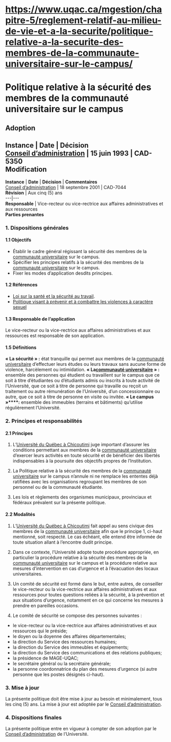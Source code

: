 # https://www.uqac.ca/mgestion/chapitre-5/reglement-relatif-au-milieu-de-vie-et-a-la-securite/politique-relative-a-la-securite-des-membres-de-la-communaute-universitaire-sur-le-campus/

# Politique relative à la sécurité des membres de la communauté universitaire sur le campus
**Adoption**  
---  
**Instance** | **Date** | **Décision**  
[Conseil d’administration](https://www.uqac.ca/mgestion/chapitre-5/reglement-relatif-au-milieu-de-vie-et-a-la-securite/politique-relative-a-la-securite-des-membres-de-la-communaute-universitaire-sur-le-campus/<https:/www.uqac.ca/mgestion/lexique/conseil-dadministration/>) | 15 juin 1993 | CAD-5350  
**Modification**  
---  
**Instance** | **Date** | **Décision** | **Commentaires**  
[Conseil d’administration](https://www.uqac.ca/mgestion/chapitre-5/reglement-relatif-au-milieu-de-vie-et-a-la-securite/politique-relative-a-la-securite-des-membres-de-la-communaute-universitaire-sur-le-campus/<https:/www.uqac.ca/mgestion/lexique/conseil-dadministration/>) | 18 septembre 2001 | CAD-7044  
**Révision** | Aux cinq (5) ans  
---|---  
**Responsable** | Vice-recteur ou vice-rectrice aux affaires administratives et aux ressources  
**Parties prenantes**  
### 1. Dispositions générales
#### 1.1 Objectifs
  * Établir le cadre général régissant la sécurité des membres de la [communauté universitaire](https://www.uqac.ca/mgestion/chapitre-5/reglement-relatif-au-milieu-de-vie-et-a-la-securite/politique-relative-a-la-securite-des-membres-de-la-communaute-universitaire-sur-le-campus/<https:/www.uqac.ca/mgestion/lexique/communaute-universitaire/>) sur le campus.
  * Spécifier les principes relatifs à la sécurité des membres de la [communauté universitaire](https://www.uqac.ca/mgestion/chapitre-5/reglement-relatif-au-milieu-de-vie-et-a-la-securite/politique-relative-a-la-securite-des-membres-de-la-communaute-universitaire-sur-le-campus/<https:/www.uqac.ca/mgestion/lexique/communaute-universitaire/>) sur le campus.
  * Fixer les modes d’application desdits principes.


#### 1.2 Références
  * [Loi sur la santé et la sécurité au travail](https://www.uqac.ca/mgestion/chapitre-5/reglement-relatif-au-milieu-de-vie-et-a-la-securite/politique-relative-a-la-securite-des-membres-de-la-communaute-universitaire-sur-le-campus/<https:/www.cnesst.gouv.qc.ca/fr/organisation/documentation/lois-reglements#:~:text=Adopt%C3%A9e%20en%201979%2C%20la%20Loi,mandats%20d%C3%A9coulant%20de%20cette%20Loi.>).
  * [Politique visant à prévenir et à combattre les violences à caractère sexuel](https://www.uqac.ca/mgestion/chapitre-5/reglement-relatif-au-milieu-de-vie-et-a-la-securite/politique-relative-a-la-securite-des-membres-de-la-communaute-universitaire-sur-le-campus/<https:/www.uqac.ca/mgestion/chapitre-5/reglement-relatif-au-milieu-de-vie-et-a-la-securite/politique-visant-a-prevenir-et-a-combattre-les-violences-a-caractere-sexuel/>)


#### 1.3 Responsable de l’application
Le vice-recteur ou la vice-rectrice aux affaires administratives et aux ressources est responsable de son application.
#### 1.5 Définitions
**« La sécurité » :** état tranquille qui permet aux membres de la [communauté universitaire](https://www.uqac.ca/mgestion/chapitre-5/reglement-relatif-au-milieu-de-vie-et-a-la-securite/politique-relative-a-la-securite-des-membres-de-la-communaute-universitaire-sur-le-campus/<https:/www.uqac.ca/mgestion/lexique/communaute-universitaire/>) d’effectuer leurs études ou leurs travaux sans aucune forme de violence, harcèlement ou intimidation.
**« La[communauté universitaire](https://www.uqac.ca/mgestion/chapitre-5/reglement-relatif-au-milieu-de-vie-et-a-la-securite/politique-relative-a-la-securite-des-membres-de-la-communaute-universitaire-sur-le-campus/<https:/www.uqac.ca/mgestion/lexique/communaute-universitaire/>) » :** ensemble des personnes qui étudient ou travaillent sur le campus que ce soit à titre d’étudiantes ou d’étudiants admis ou inscrits à toute activité de l’Université, que ce soit à titre de personne qui travaille ou reçoit un traitement ou autre rémunération de l’Université, d’un concessionnaire ou autre, que ce soit à titre de personne en visite ou invitée.
**« Le campus »****:** ensemble des immeubles (terrains et bâtiments) qu’utilise régulièrement l’Université.
### 2. Principes et responsabilités
#### 2.1 Principes
  1. L’[Université du Québec à Chicoutimi](https://www.uqac.ca/mgestion/chapitre-5/reglement-relatif-au-milieu-de-vie-et-a-la-securite/politique-relative-a-la-securite-des-membres-de-la-communaute-universitaire-sur-le-campus/<https:/www.uqac.ca/mgestion/lexique/universite-du-quebec-a-chicoutimi/>) juge important d’assurer les conditions permettant aux membres de la [communauté universitaire](https://www.uqac.ca/mgestion/chapitre-5/reglement-relatif-au-milieu-de-vie-et-a-la-securite/politique-relative-a-la-securite-des-membres-de-la-communaute-universitaire-sur-le-campus/<https:/www.uqac.ca/mgestion/lexique/communaute-universitaire/>) d’exercer leurs activités en toute sécurité et de bénéficier des libertés indispensables à la poursuite des objectifs propres de l’Institution.


  1. La Politique relative à la sécurité des membres de la [communauté universitaire](https://www.uqac.ca/mgestion/chapitre-5/reglement-relatif-au-milieu-de-vie-et-a-la-securite/politique-relative-a-la-securite-des-membres-de-la-communaute-universitaire-sur-le-campus/<https:/www.uqac.ca/mgestion/lexique/communaute-universitaire/>) sur le campus n’annule ni ne remplace les ententes déjà ratifiées avec les organisations regroupant les membres de son personnel ou de la communauté étudiante.


  1. Les lois et règlements des organismes municipaux, provinciaux et fédéraux prévalent sur la présente politique.


#### 2.2 Modalités
  1. L’[Université du Québec à Chicoutimi](https://www.uqac.ca/mgestion/chapitre-5/reglement-relatif-au-milieu-de-vie-et-a-la-securite/politique-relative-a-la-securite-des-membres-de-la-communaute-universitaire-sur-le-campus/<https:/www.uqac.ca/mgestion/lexique/universite-du-quebec-a-chicoutimi/>) fait appel au sens civique des membres de la [communauté universitaire](https://www.uqac.ca/mgestion/chapitre-5/reglement-relatif-au-milieu-de-vie-et-a-la-securite/politique-relative-a-la-securite-des-membres-de-la-communaute-universitaire-sur-le-campus/<https:/www.uqac.ca/mgestion/lexique/communaute-universitaire/>) afin que le principe 1, ci-haut mentionné, soit respecté. Le cas échéant, elle entend être informée de toute situation allant à l’encontre dudit principe.


  1. Dans ce contexte, l’Université adopte toute procédure appropriée, en particulier la procédure relative à la sécurité des membres de la [communauté universitaire](https://www.uqac.ca/mgestion/chapitre-5/reglement-relatif-au-milieu-de-vie-et-a-la-securite/politique-relative-a-la-securite-des-membres-de-la-communaute-universitaire-sur-le-campus/<https:/www.uqac.ca/mgestion/lexique/communaute-universitaire/>) sur le campus et la procédure relative aux mesures d’intervention en cas d’urgence et à l’évacuation des locaux universitaires.


  1. Un comité de sécurité est formé dans le but, entre autres, de conseiller le vice-recteur ou la vice-rectrice aux affaires administratives et aux ressources pour toutes questions reliées à la sécurité, à la prévention et aux situations d’urgence, notamment en ce qui concerne les mesures à prendre en pareilles occasions.


  1. Le comité de sécurité se compose des personnes suivantes :


  * le vice-recteur ou la vice-rectrice aux affaires administratives et aux ressources qui le préside;
  * le doyen ou la doyenne des affaires départementales;
  * la direction du Service des ressources humaines;
  * la direction du Service des immeubles et équipements;
  * la direction du Service des communications et des relations publiques;
  * la présidence de MAGE-UQAC;
  * le secrétaire général ou la secrétaire générale;
  * la personne coordonnatrice du plan des mesures d’urgence (si autre personne que les postes désignés ci-haut).


### 3. Mise à jour
La présente politique doit être mise à jour au besoin et minimalement, tous les cinq (5) ans. La mise à jour est adoptée par le [Conseil d’administration](https://www.uqac.ca/mgestion/chapitre-5/reglement-relatif-au-milieu-de-vie-et-a-la-securite/politique-relative-a-la-securite-des-membres-de-la-communaute-universitaire-sur-le-campus/<https:/www.uqac.ca/mgestion/lexique/conseil-dadministration/>).
### 4. Dispositions finales
La présente politique entre en vigueur à compter de son adoption par le [Conseil d’administration](https://www.uqac.ca/mgestion/chapitre-5/reglement-relatif-au-milieu-de-vie-et-a-la-securite/politique-relative-a-la-securite-des-membres-de-la-communaute-universitaire-sur-le-campus/<https:/www.uqac.ca/mgestion/lexique/conseil-dadministration/>) de l’Université.
